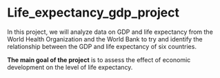 # Life_expectancy_gdp_project
In this project, we will analyze data on GDP and life expectancy from the World Health Organization and the World Bank to try and identify the relationship between the GDP and life expectancy of six countries.

**The main goal of the project** is to assess the effect of economic development on the level of life expectancy.
